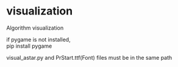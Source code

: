 # visualization
Algorithm visualization

if pygame is not installed, <br>
    pip install pygame

visual_astar.py and PrStart.ttf(Font) files must be in the same path
